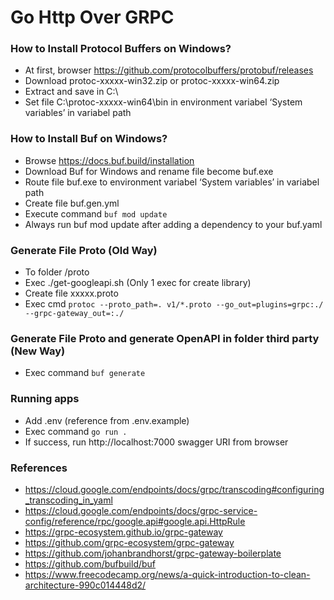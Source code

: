 # Go Http Over GRPC

### How to Install Protocol Buffers on Windows?
- At first, browser https://github.com/protocolbuffers/protobuf/releases
- Download protoc-xxxxx-win32.zip or protoc-xxxxx-win64.zip
- Extract and save in C:\
- Set file C:\protoc-xxxxx-win64\bin in environment variabel ‘System variables’ in variabel path

### How to Install Buf on Windows?
- Browse https://docs.buf.build/installation
- Download Buf for Windows and rename file become buf.exe
- Route file buf.exe to environment variabel ‘System variables’ in variabel path
- Create file buf.gen.yml
- Execute command `buf mod update`
- Always run buf mod update after adding a dependency to your buf.yaml

### Generate File Proto (Old Way)
- To folder /proto
- Exec ./get-googleapi.sh (Only 1 exec for create library)
- Create file xxxxx.proto
- Exec cmd `protoc --proto_path=. v1/*.proto --go_out=plugins=grpc:./ --grpc-gateway_out=:./`

### Generate File Proto and generate OpenAPI in folder third party (New Way)
- Exec command `buf generate`

### Running apps
- Add .env (reference from .env.example)
- Exec command `go run .`
- If success, run http://localhost:7000 swagger URI from browser


### References
- https://cloud.google.com/endpoints/docs/grpc/transcoding#configuring_transcoding_in_yaml
- https://cloud.google.com/endpoints/docs/grpc-service-config/reference/rpc/google.api#google.api.HttpRule
- https://grpc-ecosystem.github.io/grpc-gateway
- https://github.com/grpc-ecosystem/grpc-gateway
- https://github.com/johanbrandhorst/grpc-gateway-boilerplate
- https://github.com/bufbuild/buf
- https://www.freecodecamp.org/news/a-quick-introduction-to-clean-architecture-990c014448d2/